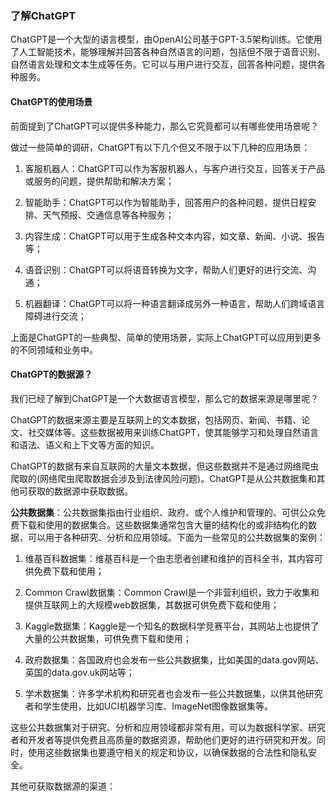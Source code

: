 ### 了解ChatGPT

ChatGPT是一个大型的语言模型，由OpenAI公司基于GPT-3.5架构训练。它使用了人工智能技术，能够理解并回答各种自然语言的问题，包括但不限于语音识别、自然语言处理和文本生成等任务。它可以与用户进行交互，回答各种问题，提供各种服务。

#### ChatGPT的使用场景

前面提到了ChatGPT可以提供多种能力，那么它究竟都可以有哪些使用场景呢？

做过一些简单的调研，ChatGPT有以下几个但又不限于以下几种的应用场景：

1. 客服机器人：ChatGPT可以作为客服机器人，与客户进行交互，回答关于产品或服务的问题，提供帮助和解决方案；

2. 智能助手：ChatGPT可以作为智能助手，回答用户的各种问题，提供日程安排、天气预报、交通信息等各种服务；

3. 内容生成：ChatGPT可以用于生成各种文本内容，如文章、新闻、小说、报告等；

4. 语音识别：ChatGPT可以将语音转换为文字，帮助人们更好的进行交流、沟通；

5. 机器翻译：ChatGPT可以将一种语言翻译成另外一种语言，帮助人们跨域语言障碍进行交流；

上面是ChatGPT的一些典型、简单的使用场景，实际上ChatGPT可以应用到更多的不同领域和业务中。

#### ChatGPT的数据源？

我们已经了解到ChatGPT是一个大数据语言模型，那么它的数据来源是哪里呢？

ChatGPT的数据来源主要是互联网上的文本数据，包括网页、新闻、书籍、论文、社交媒体等。这些数据被用来训练ChatGPT，使其能够学习和处理自然语言和语法、语义和上下文等方面的知识。

ChatGPT的数据有来自互联网的大量文本数据，但这些数据并不是通过网络爬虫爬取的(网络爬虫爬取数据会涉及到法律风险问题)。ChatGPT是从公共数据集和其他可获取的数据源中获取数据。

**公共数据集**：公共数据集指由行业组织、政府、或个人维护和管理的、可供公众免费下载和使用的数据集合。这些数据集通常包含大量的结构化的或非结构化的数据，可以用于各种研究、分析和应用领域。下面为一些常见的公共数据集的案例：

1. 维基百科数据集：维基百科是一个由志愿者创建和维护的百科全书，其内容可供免费下载和使用； 

2. Common Crawl数据集：Common Crawl是一个非营利组织，致力于收集和提供互联网上的大规模web数据集，其数据可供免费下载和使用；

3. Kaggle数据集：Kaggle是一个知名的数据科学竞赛平台，其网站上也提供了大量的公共数据集，可供免费下载和使用；

4. 政府数据集：各国政府也会发布一些公共数据集，比如美国的data.gov网站、英国的data.gov.uk网站等；

5. 学术数据集：许多学术机构和研究者也会发布一些公共数据集，以供其他研究者和学生使用，比如UCI机器学习库、ImageNet图像数据集等。

这些公共数据集对于研究、分析和应用领域都非常有用，可以为数据科学家、研究者和开发者等提供免费且高质量的数据资源，帮助他们更好的进行研究和开发。同时，使用这些数据集也要遵守相关的规定和协议，以确保数据的合法性和隐私安全。

其他可获取数据源的渠道：